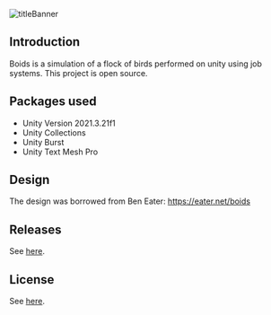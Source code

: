 ![titleBanner](https://user-images.githubusercontent.com/98838657/235311758-ce901db9-b587-4377-abad-1100be353e99.png)

## Introduction
Boids is a simulation of a flock of birds performed on unity using job systems.
This project is open source.

## Packages used
 - Unity Version 2021.3.21f1
 - Unity Collections
 - Unity Burst
 - Unity Text Mesh Pro

## Design
The design was borrowed from Ben Eater: https://eater.net/boids

## Releases
See [here](https://github.com/Kot-Alenya/Boids/releases).

## License
See [here](LICENSE).
